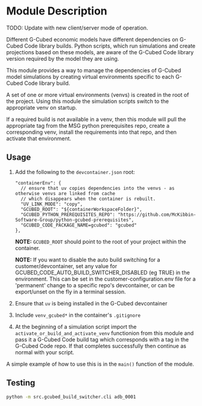 # Module Description
TODO: Update with new client/server mode of operation.

Different G-Cubed economic models have different dependencies on G-Cubed Code library builds.  Python scripts, which run simulations and create projections based on these models, are aware of the G-Cubed Code library version required by the model they are using.

This module provides a way to manage the dependencies of G-Cubed model simulations by creating virtual environments specific to each G-Cubed Code library build.

A set of one or more virtual environments (venvs) is created in the root of the project. Using this module the simulation scripts switch to the appropriate venv on startup.

If a required build is not available in a venv, then this module will pull the appropriate tag from the MSG python prerequisites repo, create a corresponding venv, install the requirements into that repo, and then activate that environment.

## Usage
 1. Add the following to the `devcontainer.json` root:

    ```
    "containerEnv": {
      // ensure that uv copies dependencies into the venvs - as otherwise venvs are linked from cache
      // which disappears when the container is rebuilt.
      "UV_LINK_MODE": "copy",
      "GCUBED_ROOT": "${containerWorkspaceFolder}",
      "GCUBED_PYTHON_PREREQUISITES_REPO": "https://github.com/McKibbin-Software-Group/python-gcubed-prerequisites",
      "GCUBED_CODE_PACKAGE_NAME=gcubed": "gcubed"
    },
    ```
    **NOTE:** `GCUBED_ROOT` should point to the root of your project within the container.

    **NOTE:**  If you want to disable the auto build switching for a customer/devcontainer, set any value for GCUBED_CODE_AUTO_BUILD_SWITCHER_DISABLED (eg TRUE) in the environment. This can be set in the customer-configuration.env file for a 'permanent' change to a specific repo's devcontainer, or can be export/unset on the fly in a terminal session.

 2. Ensure that `uv` is being installed in the G-Cubed devcontainer

 3. Include `venv_gcubed*` in the container's `.gitignore`

 3. At the beginning of a simulation script import the `activate_or_build_and_activate_venv` functionion from this module and pass it a G-Cubed Code build tag which corresponds with a tag in the G-Cubed Code repo.  If that completes successfully then continue as normal with your script.

 A simple example of how to use this is in the `main()` function of the module.

## Testing

```bash
python -m src.gcubed_build_switcher.cli adb_0001
```
